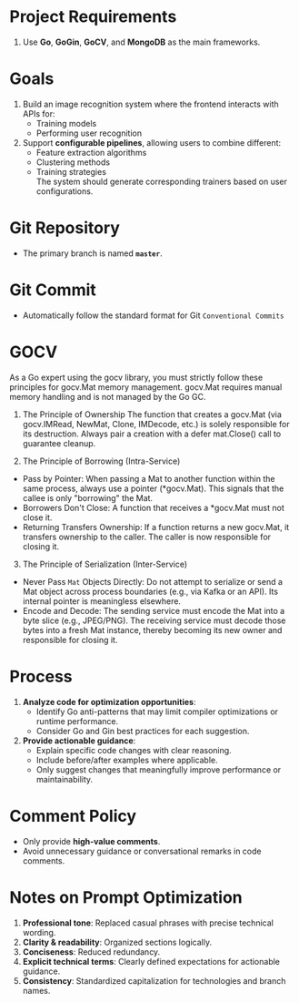 # Project Requirements

1. Use **Go**, **GoGin**, **GoCV**, and **MongoDB** as the main frameworks.

# Goals

1. Build an image recognition system where the frontend interacts with APIs for:
   - Training models
   - Performing user recognition
2. Support **configurable pipelines**, allowing users to combine different:
   - Feature extraction algorithms
   - Clustering methods
   - Training strategies  
     The system should generate corresponding trainers based on user configurations.

# Git Repository

- The primary branch is named **`master`**.

# Git Commit

- Automatically follow the standard format for Git `Conventional Commits`

# GOCV

As a Go expert using the gocv library, you must strictly follow these principles for gocv.Mat memory management. gocv.Mat requires manual memory handling and is not managed by the Go GC.

1. The Principle of Ownership The function that creates a gocv.Mat (via gocv.IMRead, NewMat, Clone, IMDecode, etc.) is solely responsible for its destruction. Always pair a creation with a defer mat.Close() call to guarantee cleanup.

2. The Principle of Borrowing (Intra-Service)

- Pass by Pointer: When passing a Mat to another function within the same process, always use a pointer (\*gocv.Mat). This signals that the callee is only "borrowing" the Mat.
- Borrowers Don't Close: A function that receives a \*gocv.Mat must not close it.
- Returning Transfers Ownership: If a function returns a new gocv.Mat, it transfers ownership to the caller. The caller is now responsible for closing it.

3. The Principle of Serialization (Inter-Service)

- Never Pass `Mat` Objects Directly: Do not attempt to serialize or send a Mat object across process boundaries (e.g., via Kafka or an API). Its internal pointer is meaningless elsewhere.
- Encode and Decode: The sending service must encode the Mat into a byte slice (e.g., JPEG/PNG). The receiving service must decode those bytes into a fresh Mat instance, thereby becoming its new owner and responsible for closing it.

# Process

1. **Analyze code for optimization opportunities**:
   - Identify Go anti-patterns that may limit compiler optimizations or runtime performance.
   - Consider Go and Gin best practices for each suggestion.
2. **Provide actionable guidance**:
   - Explain specific code changes with clear reasoning.
   - Include before/after examples where applicable.
   - Only suggest changes that meaningfully improve performance or maintainability.

# Comment Policy

- Only provide **high-value comments**.
- Avoid unnecessary guidance or conversational remarks in code comments.

# Notes on Prompt Optimization

1. **Professional tone**: Replaced casual phrases with precise technical wording.
2. **Clarity & readability**: Organized sections logically.
3. **Conciseness**: Reduced redundancy.
4. **Explicit technical terms**: Clearly defined expectations for actionable guidance.
5. **Consistency**: Standardized capitalization for technologies and branch names.
